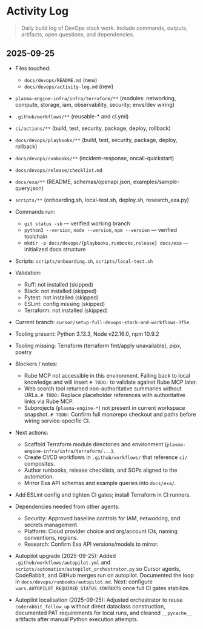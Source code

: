 # Activity Log

 > Daily build log of DevOps stack work. Include commands, outputs, artifacts, open questions, and dependencies.

 ## 2025-09-25

 - Files touched:
   - `docs/devops/README.md` (new)
   - `docs/devops/activity-log.md` (new)
  - `plasma-engine-infra/infra/terraform/**` (modules: networking, compute, storage, iam, observability, security; envs/dev wiring)
  - `.github/workflows/**` (reusable-* and ci.yml)
  - `ci/actions/**` (build, test, security, package, deploy, rollback)
  - `docs/devops/playbooks/**` (build, test, security, package, deploy, rollback)
  - `docs/devops/runbooks/**` (incident-response, oncall-quickstart)
  - `docs/devops/release/checklist.md`
  - `docs/exa/**` (README, schemas/openapi.json, examples/sample-query.json)
  - `scripts/**` (onboarding.sh, local-test.sh, deploy.sh, research_exa.py)
 - Commands run:
   - `git status -sb` — verified working branch
   - `python3 --version`, `node --version`, `npm --version` — verified toolchain
   - `mkdir -p docs/devops/{playbooks,runbooks,release} docs/exa` — initialized docs structure
  - Scripts: `scripts/onboarding.sh`, `scripts/local-test.sh`
  - Validation:
    - Ruff: not installed (skipped)
    - Black: not installed (skipped)
    - Pytest: not installed (skipped)
    - ESLint: config missing (skipped)
    - Terraform: not installed (skipped)
 - Current branch: `cursor/setup-full-devops-stack-and-workflows-3f5e`
 - Tooling present: Python 3.13.3, Node v22.16.0, npm 10.9.2
 - Tooling missing: Terraform (terraform fmt/apply unavailable), pipx, poetry
 - Blockers / notes:
   - Rube MCP not accessible in this environment. Falling back to local knowledge and will insert `# TODO:` to validate against Rube MCP later.
   - Web search tool returned non-authoritative summaries without URLs. `# TODO:` Replace placeholder references with authoritative links via Rube MCP.
   - Subprojects (`plasma-engine-*`) not present in current workspace snapshot. `# TODO:` Confirm full monorepo checkout and paths before wiring service-specific CI.
 - Next actions:
   - Scaffold Terraform module directories and environment (`plasma-engine-infra/infra/terraform/...`).
   - Create CI/CD workflows in `.github/workflows/` that reference `ci/` composites.
   - Author runbooks, release checklists, and SOPs aligned to the automation.
   - Mirror Exa API schemas and example queries into `docs/exa/`.
  - Add ESLint config and tighten CI gates; install Terraform in CI runners.
 - Dependencies needed from other agents:
   - Security: Approved baseline controls for IAM, networking, and secrets management.
   - Platform: Cloud provider choice and org/account IDs, naming conventions, regions.
   - Research: Confirm Exa API versions/models to mirror.

- Autopilot upgrade (2025-09-25): Added `.github/workflows/autopilot.yml` and
  `scripts/automation/autopilot_orchestrator.py` so Cursor agents, CodeRabbit,
  and GitHub merges run on autopilot. Documented the loop in
  `docs/devops/runbooks/autopilot.md`. Next: configure
  `vars.AUTOPILOT_REQUIRED_STATUS_CONTEXTS` once full CI gates stabilize.
- Autopilot localisation (2025-09-25): Adjusted orchestrator to reuse
  `coderabbit_follow_up` without direct dataclass construction, documented PAT
  requirements for local runs, and cleaned `__pycache__` artifacts after manual
  Python execution attempts.


